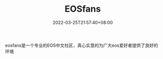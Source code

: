 ﻿---
weight: 
title: "EOSfans"
description: "eosfans是一个专业的EOS中文社区，真心实意的为广大eos爱好者提供了良好的环境"
date: 2022-03-25T21:57:40+08:00
lastmod: 2022-03-25T16:45:40+08:00
draft: false
authors: ["Metabd"]
featuredImage: "eosfans.png"
link: ""
tags: ["元宇宙社区","EOSfans"]
categories: ["navigation"]
navigation: ["元宇宙社区"]
lightgallery: true
toc: true
pinned: false
recommend: false
recommend1: false
---
eosfans是一个专业的EOS中文社区，真心实意的为广大eos爱好者提供了良好的环境
